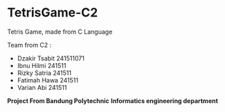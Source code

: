 # TetrisGame-C2
Tetris Game, made from C Language

Team from C2 :
- Dzakir Tsabit 241511071
- Ibnu Hilmi 241511
- Rizky Satria 241511
- Fatimah Hawa 241511
- Varian Abi 241511

**Project From Bandung Polytechnic**
**Informatics engineering department**
